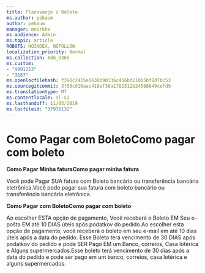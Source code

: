 ```yaml
---
title: Plačevanje z Boleto
ms.author: pebaum
author: pebaum
manager: mnirkhe
ms.audience: Admin
ms.topic: article
ROBOTS: NOINDEX, NOFOLLOW
localization_priority: Normal
ms.collection: Adm_O365
ms.custom:
- "9001213"
- "3187"
ms.openlocfilehash: f390c2415e6638b90336c456bd11065bf8d7bc53
ms.sourcegitcommit: 3f50cd10aac418ef38a1782312b24588b49cefd9
ms.translationtype: MT
ms.contentlocale: sl-SI
ms.lasthandoff: 11/05/2019
ms.locfileid: "37976132"
---
```

# <a name="como-pagar-com-boleto"></a><span data-ttu-id="46328-102">Como Pagar com Boleto</span><span class="sxs-lookup"><span data-stu-id="46328-102">Como pagar com boleto</span></span>

<span data-ttu-id="46328-103">**Como Pagar Minha fatura**</span><span class="sxs-lookup"><span data-stu-id="46328-103">**Como pagar minha fatura**</span></span>

<span data-ttu-id="46328-104">Você pode Pagar SUA fatura com Boleto bancário ou transferência bancária eletrônica.</span><span class="sxs-lookup"><span data-stu-id="46328-104">Você pode pagar sua fatura com boleto bancário ou transferência bancária eletrônica.</span></span>

<span data-ttu-id="46328-105">**Como Pagar com Boleto**</span><span class="sxs-lookup"><span data-stu-id="46328-105">**Como pagar com  boleto**</span></span>

<span data-ttu-id="46328-106">Ao escolher ESTA opção de pagamento, Você receberá o Boleto EM Seu e-pošta EM até 10 DIAS úteis após podatkov do pedido.</span><span class="sxs-lookup"><span data-stu-id="46328-106">Ao escolher  esta opção de pagamento, você receberá o boleto em seu e-mail em até 10 dias úteis após a data do pedido.</span></span> <span data-ttu-id="46328-107">Esse Boleto terá vencimento de 30 DIAS após podatkov do pedido e pode SER Pago EM um Banco, correios, Casa lotérica e Alguns supermercados.</span><span class="sxs-lookup"><span data-stu-id="46328-107">Esse boleto terá vencimento de 30 dias após a data do pedido e pode ser pago em um banco, correios, casa lotérica e alguns supermercados.</span></span> 